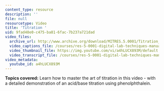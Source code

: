 ```yaml
---
content_type: resource
description: ''
file: null
resourcetype: Video
title: 'Titration '
uid: 9fad48e0-c475-ba81-6fac-7b237a721dad
video_files:
  archive_url: http://www.archive.org/download/MITRES.5.0001/Titration_MitDigitalLabTechniquesManual.mp4
  video_captions_file: /courses/res-5-0001-digital-lab-techniques-manual-spring-2007/9bee285c20095cf8b105f69d36a265de_a4hLUCX893M.vtt
  video_thumbnail_file: https://img.youtube.com/vi/a4hLUCX893M/default.jpg
  video_transcript_file: /courses/res-5-0001-digital-lab-techniques-manual-spring-2007/42c4ed9fe670c948824c9aa3b5b9f89b_a4hLUCX893M.pdf
video_metadata:
  youtube_id: a4hLUCX893M
---
```


**Topics covered:** Learn how to master the art of titration in this video - with a detailed demonstration of an acid/base titration using phenolphthalein.